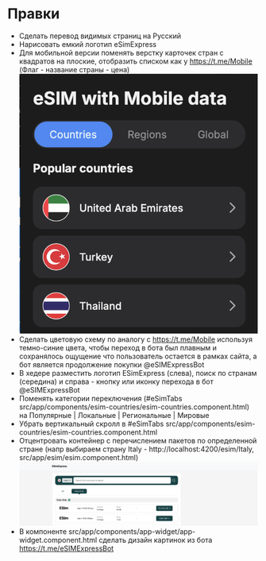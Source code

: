 # Правки 

- Сделать перевод видимых страниц на Русский 
- Нарисовать емкий логотип eSimExpress
- Для мобильной версии поменять верстку карточек стран с квадратов на плоские, отобразить списком как у https://t.me/Mobile (Флаг - название страны - цена)
![alt text](image-1.png)
- Сделать цветовую схему по аналогу с https://t.me/Mobile используя темно-синие цвета, чтобы переход в бота был плавным и сохранялось ощущение что пользователь остается в рамках сайта, а бот является продолжение покупки @eSIMExpressBot 
- В хедере разместить логотип ESimExpress (слева), поиск по странам (середина) и справа - кнопку или иконку перехода в бот @eSIMExpressBot
- Поменять категории переключения (#eSimTabs src/app/components/esim-countries/esim-countries.component.html) на Популярные | Локальные | Региональные | Мировые
- Убрать вертикальный скролл в #eSimTabs src/app/components/esim-countries/esim-countries.component.html
- Отцентровать контейнер с перечислением пакетов по определенной стране (напр выбираем страну Italy - http://localhost:4200/esim/Italy, src/app/esim/esim.component.html) 
![alt text](image.png)
- В компоненте src/app/components/app-widget/app-widget.component.html сделать дизайн картинок из бота https://t.me/eSIMExpressBot

